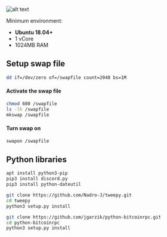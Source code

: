 
![alt text](https://bitg.org/wp-content/uploads/2020/04/bitgreen-logo-full.png)


Minimum environment:
- **Ubuntu 18.04+**  
- 1 vCore  
- 1024MB RAM  

## Setup swap file  
```bash
dd if=/dev/zero of=/swapfile count=2048 bs=1M
```

#### Activate the swap file
```bash
chmod 600 /swapfile
ls -lh /swapfile
mkswap /swapfile
```
#### Turn swap on
```bash
swapon /swapfile
```
## Python libraries
```bash
apt install python3-pip  
pip3 install discord.py  
pip3 install python-dateutil  
```
```bash
git clone https://github.com/Nadro-J/tweepy.git
cd tweepy
python3 setup.py install
```
```bash
git clone https://github.com/jgarzik/python-bitcoinrpc.git
cd python-bitcoinrpc
python3 setup.py install
```

